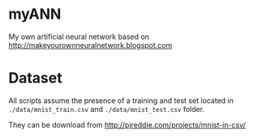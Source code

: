 # myANN
My own artificial neural network based on http://makeyourownneuralnetwork.blogspot.com

# Dataset
All scripts assume the presence of a training and test set located in `./data/mnist_train.csv` and `./data/mnist_test.csv` folder.

They can be download from http://pjreddie.com/projects/mnist-in-csv/